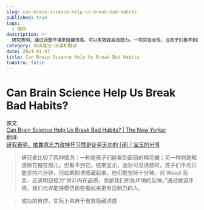 ```yaml
---
slug: can-brain-science-help-us-break-bad-habits
published: true
tags:
  - 摘抄
description: >-
  研究表明，通过调整环境来隐藏诱惑，可以有效提高自控力。一项实验发现，当孩子们看不到面前的棉花糖时，他们能坚持的时间比看到棉花糖时更长。这表明自控力并非仅是个人内在品质，而是受环境影响的。因此，通过微调环境，我们或许能模仿那些看起来更有自制力的人。
category: 阅读笔记-阅读和翻译
date: 2024-01-07
title: Can Brain Science Help Us Break Bad Habits
toAstro: false
---
```


# Can Brain Science Help Us Break Bad Habits?

原文:  
[Can Brain Science Help Us Break Bad Habits? | The New Yorker](https://www.newyorker.com/magazine/2019/10/28/can-brain-science-help-us-break-bad-habits)  
翻译:  
[研究表明，依靠意志力改掉坏习惯是徒劳无功的 \[译\] | 宝玉的分享](https://baoyu.io/translations/life/can-brain-science-help-us-break-bad-habits)

> 研究者比较了两种情况：一种是孩子们能看到面前的棉花糖；另一种则是知道棉花糖在那儿，但看不到它。结果显示，面对可见诱惑时，孩子们平均只能坚持六分钟，但如果把诱惑藏起来，他们能坚持十分钟。对 Wood 而言，这说明自控力“并非内在品质，而是我们所处环境的反映。”通过微调环境，我们也许能够模仿那些看起来更有自制力的人。

> 成功的自控，实际上来自于有效隐藏诱惑
